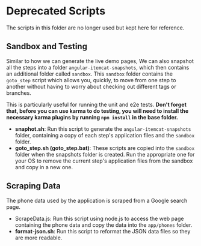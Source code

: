 # Deprecated Scripts

The scripts in this folder are no longer used but kept here for reference.

## Sandbox and Testing

Similar to how we can generate the live demo pages, We can also snapshot all the steps into a
folder `angular-itemcat-snapshots`, which then contains an additional folder called `sandbox`.
This `sandbox` folder contains the `goto_step` script which allows you, quickly, to move from one
step to another without having to worry about checking out different tags or branches.

This is particularly useful for running the unit and e2e tests. **Don't forget that, before you can
use karma to do testing, you will need to install the necessary karma plugins by running
`npm install` in the base folder.**

- **snaphot.sh**: Run this script to generate the `angular-itemcat-snapshots` folder, containing
  a copy of each step's application files and the `sandbox` folder.
- **goto_step.sh (goto_step.bat)**: These scripts are copied into the `sandbox` folder when the
  snapshots folder is created. Run the appropriate one for your OS to remove the current step's
  application files from the sandbox and copy in a new one.

## Scraping Data

The phone data used by the application is scraped from a Google search page.

- ScrapeData.js: Run this script using node.js to access the web page containing the phone data and
  copy the data into the `app/phones` folder.
- **format-json.sh**: Run this script to reformat the JSON data files so they are more readable.

